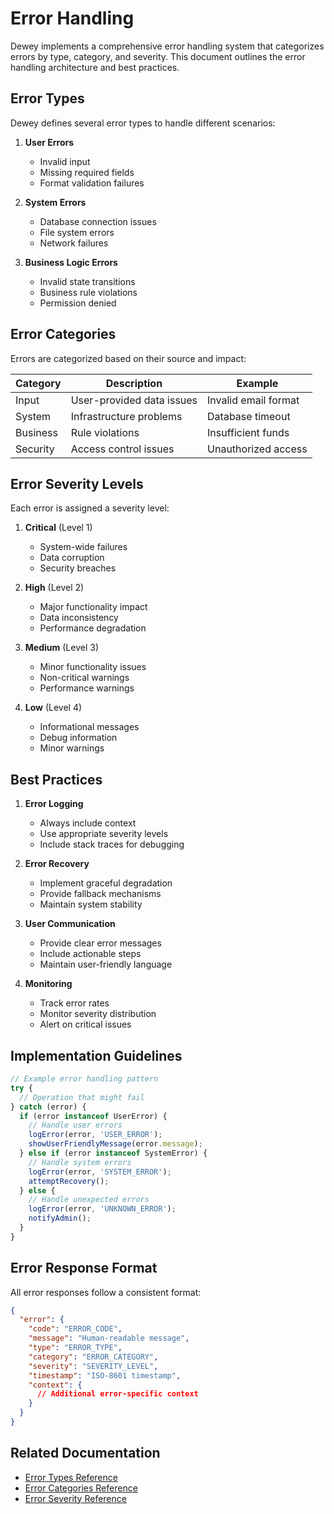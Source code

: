 # Error Handling

Dewey implements a comprehensive error handling system that categorizes errors by type, category, and severity. This document outlines the error handling architecture and best practices.

## Error Types

Dewey defines several error types to handle different scenarios:

1. **User Errors**
   - Invalid input
   - Missing required fields
   - Format validation failures

2. **System Errors**
   - Database connection issues
   - File system errors
   - Network failures

3. **Business Logic Errors**
   - Invalid state transitions
   - Business rule violations
   - Permission denied

## Error Categories

Errors are categorized based on their source and impact:

| Category | Description | Example |
|----------|-------------|---------|
| Input    | User-provided data issues | Invalid email format |
| System   | Infrastructure problems | Database timeout |
| Business | Rule violations | Insufficient funds |
| Security | Access control issues | Unauthorized access |

## Error Severity Levels

Each error is assigned a severity level:

1. **Critical** (Level 1)
   - System-wide failures
   - Data corruption
   - Security breaches

2. **High** (Level 2)
   - Major functionality impact
   - Data inconsistency
   - Performance degradation

3. **Medium** (Level 3)
   - Minor functionality issues
   - Non-critical warnings
   - Performance warnings

4. **Low** (Level 4)
   - Informational messages
   - Debug information
   - Minor warnings

## Best Practices

1. **Error Logging**
   - Always include context
   - Use appropriate severity levels
   - Include stack traces for debugging

2. **Error Recovery**
   - Implement graceful degradation
   - Provide fallback mechanisms
   - Maintain system stability

3. **User Communication**
   - Provide clear error messages
   - Include actionable steps
   - Maintain user-friendly language

4. **Monitoring**
   - Track error rates
   - Monitor severity distribution
   - Alert on critical issues

## Implementation Guidelines

```typescript
// Example error handling pattern
try {
  // Operation that might fail
} catch (error) {
  if (error instanceof UserError) {
    // Handle user errors
    logError(error, 'USER_ERROR');
    showUserFriendlyMessage(error.message);
  } else if (error instanceof SystemError) {
    // Handle system errors
    logError(error, 'SYSTEM_ERROR');
    attemptRecovery();
  } else {
    // Handle unexpected errors
    logError(error, 'UNKNOWN_ERROR');
    notifyAdmin();
  }
}
```

## Error Response Format

All error responses follow a consistent format:

```json
{
  "error": {
    "code": "ERROR_CODE",
    "message": "Human-readable message",
    "type": "ERROR_TYPE",
    "category": "ERROR_CATEGORY",
    "severity": "SEVERITY_LEVEL",
    "timestamp": "ISO-8601 timestamp",
    "context": {
      // Additional error-specific context
    }
  }
}
```

## Related Documentation

- [Error Types Reference](api/error-types.md)
- [Error Categories Reference](api/error-categories.md)
- [Error Severity Reference](api/error-severity.md) 